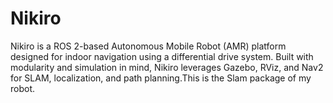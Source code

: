 # Nikiro
Nikiro is a ROS 2-based Autonomous Mobile Robot (AMR) platform designed for indoor navigation using a differential drive system. Built with modularity and simulation in mind, Nikiro leverages Gazebo, RViz, and Nav2 for SLAM, localization, and path planning.This is the Slam package of my robot.
